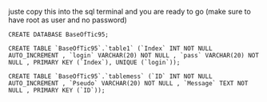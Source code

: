 


juste copy this into the sql terminal and you are ready to go (make sure to have root as user and no password)

```
CREATE DATABASE BaseOfTic95;

CREATE TABLE `BaseOfTic95`.`table1` (`Index` INT NOT NULL AUTO_INCREMENT , `login` VARCHAR(20) NOT NULL , `pass` VARCHAR(20) NOT NULL , PRIMARY KEY (`Index`), UNIQUE (`login`));

CREATE TABLE `BaseOfTic95`.`tablemess` (`ID` INT NOT NULL AUTO_INCREMENT , `Pseudo` VARCHAR(20) NOT NULL , `Message` TEXT NOT NULL , PRIMARY KEY (`ID`));
```
